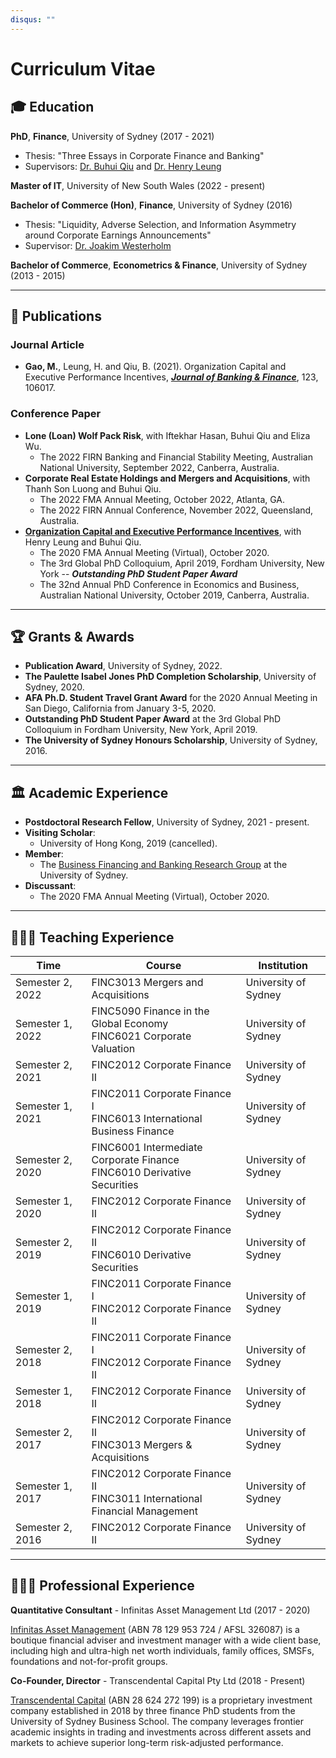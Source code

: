```yaml
---
disqus: ""
---
```

<!-- markdownlint-disable ul-indent -->

# Curriculum Vitae

## 🎓 Education

**PhD**, **Finance**, University of Sydney (2017 - 2021)

- Thesis: "Three Essays in Corporate Finance and Banking"
- Supervisors: [Dr. Buhui Qiu](https://business.sydney.edu.au/staff/buhui.qiu) and [Dr. Henry Leung](https://business.sydney.edu.au/staff/henry.leung)

**Master of IT**, University of New South Wales (2022 - present)

**Bachelor of Commerce (Hon)**, **Finance**, University of Sydney (2016)

- Thesis: "Liquidity, Adverse Selection, and Information Asymmetry around Corporate Earnings Announcements"
- Supervisor: [Dr. Joakim Westerholm](https://business.sydney.edu.au/staff/joakim.westerholm)

**Bachelor of Commerce**, **Econometrics & Finance**, University of Sydney (2013 - 2015)

---

## 📄 Publications

### Journal Article

- **Gao, M.**, Leung, H. and Qiu, B. (2021). Organization Capital and Executive Performance Incentives, **[_Journal of Banking & Finance_](https://doi.org/10.1016/j.jbankfin.2020.106017)**, 123, 106017.

### Conference Paper

- **Lone (Loan) Wolf Pack Risk**, with Iftekhar Hasan, Buhui Qiu and Eliza Wu.
    - The 2022 FIRN Banking and Financial Stability Meeting, Australian National University, September 2022, Canberra, Australia.
- **Corporate Real Estate Holdings and Mergers and Acquisitions**, with Thanh Son Luong and Buhui Qiu.
    - The 2022 FMA Annual Meeting, October 2022, Atlanta, GA.
    - The 2022 FIRN Annual Conference, November 2022, Queensland, Australia.
- **[Organization Capital and Executive Performance Incentives](https://papers.ssrn.com/sol3/papers.cfm?abstract_id=3734710)**, with Henry Leung and Buhui Qiu.
    - The 2020 FMA Annual Meeting (Virtual), October 2020.
    - The 3rd Global PhD Colloquium, April 2019, Fordham University, New York -- **_Outstanding PhD Student Paper Award_**
    - The 32nd Annual PhD Conference in Economics and Business, Australian National University, October 2019, Canberra, Australia.

---

<!-- ## 🖥️ Work in Progress -->

<!-- - **Lone (Loan) Wolf Pack Risk**, with Iftekhar Hasan, Buhui Qiu and Eliza Wu. -->

<!-- --- -->

## 🏆 Grants & Awards

- **Publication Award**, University of Sydney, 2022.
- **The Paulette Isabel Jones PhD Completion Scholarship**, University of Sydney, 2020.
- **AFA Ph.D. Student Travel Grant Award** for the 2020 Annual Meeting in San Diego, California from January 3-5, 2020.
- **Outstanding PhD Student Paper Award** at the 3rd Global PhD Colloquium in Fordham University, New York, April 2019.
- **The University of Sydney Honours Scholarship**, University of Sydney, 2016.

---

## 🏛 Academic Experience

- **Postdoctoral Research Fellow**, University of Sydney, 2021 - present.
- **Visiting Scholar**:
    - University of Hong Kong, 2019 (cancelled).
- **Member**:
    - The [Business Financing and Banking Research Group](https://www.sydney.edu.au/business/our-research/research-groups/business-financing-and-banking-research-group.html) at the University of Sydney.
- **Discussant**:
    - The 2020 FMA Annual Meeting (Virtual), October 2020.

---

## 👨🏻‍🏫 Teaching Experience

| Time             | Course                                                                        | Institution          |
| ---------------- | ----------------------------------------------------------------------------- | -------------------- |
| Semester 2, 2022 | FINC3013 Mergers and Acquisitions                                             | University of Sydney |
| Semester 1, 2022 | FINC5090 Finance in the Global Economy <br>FINC6021 Corporate Valuation       | University of Sydney |
| Semester 2, 2021 | FINC2012 Corporate Finance II                                                 | University of Sydney |
| Semester 1, 2021 | FINC2011 Corporate Finance I <br>FINC6013 International Business Finance      | University of Sydney |
| Semester 2, 2020 | FINC6001 Intermediate Corporate Finance <br>FINC6010 Derivative Securities    | University of Sydney |
| Semester 1, 2020 | FINC2012 Corporate Finance II                                                 | University of Sydney |
| Semester 2, 2019 | FINC2012 Corporate Finance II <br>FINC6010 Derivative Securities              | University of Sydney |
| Semester 1, 2019 | FINC2011 Corporate Finance I <br>FINC2012 Corporate Finance II                | University of Sydney |
| Semester 2, 2018 | FINC2011 Corporate Finance I <br>FINC2012 Corporate Finance II                | University of Sydney |
| Semester 1, 2018 | FINC2012 Corporate Finance II                                                 | University of Sydney |
| Semester 2, 2017 | FINC2012 Corporate Finance II <br>FINC3013 Mergers & Acquisitions             | University of Sydney |
| Semester 1, 2017 | FINC2012 Corporate Finance II <br>FINC3011 International Financial Management | University of Sydney |
| Semester 2, 2016 | FINC2012 Corporate Finance II                                                 | University of Sydney |

---

## 👨🏻‍💼 Professional Experience

**Quantitative Consultant** - Infinitas Asset Management Ltd (2017 - 2020)

[Infinitas Asset Management](https://www.infinitasmgt.com.au) (ABN 78 129 953 724 / AFSL 326087) is a boutique financial adviser and investment manager with a wide client base, including high and ultra-high net worth individuals, family offices, SMSFs, foundations and not-for-profit groups.

**Co-Founder, Director** - Transcendental Capital Pty Ltd (2018 - Present)

[Transcendental Capital](https://www.transcendental-capital.com) (ABN 28 624 272 199) is a proprietary investment company established in 2018 by three finance PhD students from the University of Sydney Business School. The company leverages frontier academic insights in trading and investments across different assets and markets to achieve superior long-term risk-adjusted performance.
